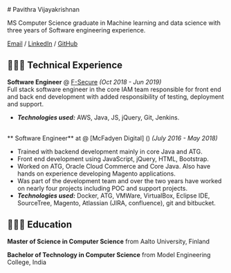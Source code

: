 <head>
<meta name="google-site-verification" content="wVwG9aveRzbnMOL9w2D5TbwOVYFozw5U6Cvq5Zy1LZk" />
 <meta name="description" content="Pavithra Vijayakrishnan Resume ">
<meta name="author" content="Pavithra Vijayakrishnan">
</head>
# Pavithra Vijayakrishnan

MS Computer Science graduate in Machine learning and data science with three years of Software engineering experience. <br>

[Email](mailto:vijayakrishnanpavithra@gmail.com) / [LinkedIn](https://www.linkedin.com/in/carolstran/) / [GitHub](https://github.com/pavi2894/) 




## 👩🏼‍💻 Technical Experience

**Software Engineer** @ [F-Secure](https://www.f-secure.com/en) _(Oct 2018 - Jun 2019)_ <br>
Full stack software engineer in the core IAM team responsible for front end and back end development with added responsibility of testing, deployment and support. 
  
  - **_Technologies used:_** AWS, Java, JS, jQuery, Git, Jenkins.
<br><br>


** Software Engineer** at @ [McFadyen Digital] () _(July 2016 - May 2018)_ <br>
- Trained with backend development mainly in core Java and ATG.
-  Front end development using JavaScript, jQuery, HTML, Bootstrap.
-   Worked on ATG, Oracle Cloud Commerce and Core Java. Also have hands on experience
developing Magento applications.
- Was part of the development team and over the two years have worked on nearly four projects
including POC and support projects.
- **_Technologies used:_** Docker, ATG, VMWare, VirtualBox, Eclipse IDE, SourceTree, Magento,
Atlassian (JIRA, confluence), git and bitbucket.


## 👩🏼‍🎓 Education

**Master of Science in Computer Science** from Aalto University, Finland <br>

**Bachelor of Technology in Computer Science** from Model Engineering College, India <br>
